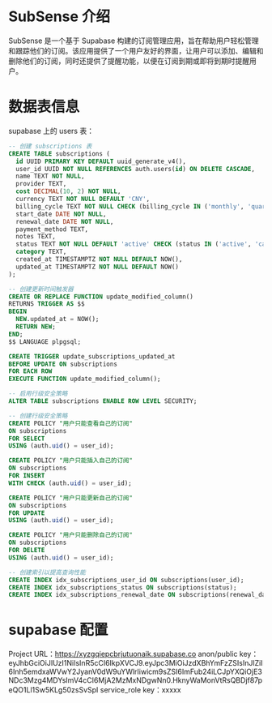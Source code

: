 # SubSense 介绍

SubSense 是一个基于 Supabase 构建的订阅管理应用，旨在帮助用户轻松管理和跟踪他们的订阅。该应用提供了一个用户友好的界面，让用户可以添加、编辑和删除他们的订阅，同时还提供了提醒功能，以便在订阅到期或即将到期时提醒用户。

# 数据表信息

supabase 上的 users 表：

```sql
-- 创建 subscriptions 表
CREATE TABLE subscriptions (
  id UUID PRIMARY KEY DEFAULT uuid_generate_v4(),
  user_id UUID NOT NULL REFERENCES auth.users(id) ON DELETE CASCADE,
  name TEXT NOT NULL,
  provider TEXT,
  cost DECIMAL(10, 2) NOT NULL,
  currency TEXT NOT NULL DEFAULT 'CNY',
  billing_cycle TEXT NOT NULL CHECK (billing_cycle IN ('monthly', 'quarterly', 'yearly')),
  start_date DATE NOT NULL,
  renewal_date DATE NOT NULL,
  payment_method TEXT,
  notes TEXT,
  status TEXT NOT NULL DEFAULT 'active' CHECK (status IN ('active', 'cancelled')),
  category TEXT,
  created_at TIMESTAMPTZ NOT NULL DEFAULT NOW(),
  updated_at TIMESTAMPTZ NOT NULL DEFAULT NOW()
);

-- 创建更新时间触发器
CREATE OR REPLACE FUNCTION update_modified_column()
RETURNS TRIGGER AS $$
BEGIN
  NEW.updated_at = NOW();
  RETURN NEW;
END;
$$ LANGUAGE plpgsql;

CREATE TRIGGER update_subscriptions_updated_at
BEFORE UPDATE ON subscriptions
FOR EACH ROW
EXECUTE FUNCTION update_modified_column();

-- 启用行级安全策略
ALTER TABLE subscriptions ENABLE ROW LEVEL SECURITY;

-- 创建行级安全策略
CREATE POLICY "用户只能查看自己的订阅" 
ON subscriptions 
FOR SELECT 
USING (auth.uid() = user_id);

CREATE POLICY "用户只能插入自己的订阅" 
ON subscriptions 
FOR INSERT 
WITH CHECK (auth.uid() = user_id);

CREATE POLICY "用户只能更新自己的订阅" 
ON subscriptions 
FOR UPDATE 
USING (auth.uid() = user_id);

CREATE POLICY "用户只能删除自己的订阅" 
ON subscriptions 
FOR DELETE 
USING (auth.uid() = user_id);

-- 创建索引以提高查询性能
CREATE INDEX idx_subscriptions_user_id ON subscriptions(user_id);
CREATE INDEX idx_subscriptions_status ON subscriptions(status);
CREATE INDEX idx_subscriptions_renewal_date ON subscriptions(renewal_date);
```

# supabase 配置

Project URL：https://xyzgqiepcbrjutuonaik.supabase.co
anon/public key：eyJhbGciOiJIUzI1NiIsInR5cCI6IkpXVCJ9.eyJpc3MiOiJzdXBhYmFzZSIsInJlZiI6Inh5emdxaWVwY2JyanV0dW9uYWlrIiwicm9sZSI6ImFub24iLCJpYXQiOjE3NDc3Mzg4MDYsImV4cCI6MjA2MzMxNDgwNn0.HknyWaMonVtRsQBDjf87peQO1Ll1Sw5KLg50zsSvSpI
service_role key：xxxxx